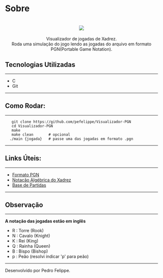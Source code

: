 # Sobre

<h1 align="center">
   <img src ="https://i.imgur.com/27vighx.gif" >
</h1>

<p align="center">Visualizador de jogadas de Xadrez. <br>
Roda uma simulação do jogo lendo as jogadas do arquivo em formato PGN(Portable Game Notation). </p>

## Tecnologias Utilizadas
---
   - C
   - Git
---

## Como Rodar:
---
```
   git clone https://github.com/pefelippe/Visualizador-PGN
   cd Visualizador-PGN
   make
   make clean       # opcional
  ./main {jogada}   # passe uma das jogadas em formato .pgn

```
---
## Links Úteis:
---
 - [Formato PGN](https://pt.wikipedia.org/wiki/Portable_Game_Notation)
 - [Notação Algébrica do Xadrez](https://pt.wikipedia.org/wiki/Notação_algébrica_de_xadrez)
 - [Base de Partidas](https://pt.chesstempo.com/game-database.html)


---
## Observação
---
<b> A notação das jogadas estão em inglês</b>
 - R : Torre    (Rook)
 - N : Cavalo   (Knight)
 - K : Rei      (King)
 - Q : Rainha   (Queen)
 - B : Bispo    (Bishop)
 - p : Peão     (resolvi indicar 'p' para peão)

---
Desenvolvido por Pedro Felippe.